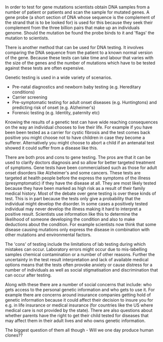 In order to test for gene mutations scientists obtain DNA samples from a number of patient or patients and scan the sample for mutated genes. A gene probe (a short section of DNA whose sequence is the complement of the strand that is to be looked for) is used for this because they seek their complement from the three billion pairs that make up an individuals genome. Should the mutation be found the probe binds to it and 'flags' the mutation to scientists.

There is another method that can be used for DNA testing. It involves comparing the DNA sequence from the patient to a known normal version of the gene. Because these tests can take time and labour that varies with the size of the genes and the number of mutations which have to be tested against these tests are often expensive.

Genetic testing is used in a wide variety of scenarios.

* Pre-natal diagnostics and newborn baby testing (e.g. Hereditary conditions)
* Carrier screening
* Pre-symptomatic testing for adult onset diseases (e.g. Huntingtons) and predicting risk of onset (e.g. Alzheimer's)
* Forensic testing (e.g. Identity, paternity etc)

Knowing the results of a genetic test can have wide reaching consequences on the way an individual chooses to live their life. For example if you have been been tested as a carrier for cystic fibrosis and the test comes back positive you might choose not to have children in case they become a sufferer. Alternatively you might choose to abort a child if an antenatal test showed it could suffer from a disease like this.

There are both pros and cons to gene testing. The pros are that it can be used to clarify doctors diagnosis and so allow for better targeted treatment of symptoms. Gene tests have been commercialised such as those for adult onset disorders like Alzheimer's and some cancers. These tests are targeted at health people before the express the symptoms of the illness (presymptomatic) if they have the disease at all. They are most likely tested because they have been marked as high risk as a result of their family medical history. Most of the debate over gene testing is over these kinds of test. This is in part because the tests only give a probability that the individual might develop the disorder. In some cases a positively tested individual may never develop the illness making it hard to interpret a positive result. Scientists use information like this to determine the likelihood of someone developing the condition and also to make deductions about the condition. For example scientists now think that some disease causing mutations only express the disease in combination with other mutations and environmental factors.

The 'cons' of testing include the limitations of lab testing during which mistakes can occur. Laboratory errors might occur due to mis-labelling samples chemical contamination or a number of other reasons. Further the uncertainty in the test result interpretation and lack of available medical options means that the tests often provoke anxiety or cause distress for a number of individuals as well as social stigmatisation and discrimination that can occur after testing.

Along with these there are a number of social concerns that include: who gets access to the personal 
genetic information and who gets to use it. For example there are concerns around insurance companies getting hold of genetic information because it could affect their decision to insure you for e.g. in life insurance or medical insurance (for countries like the US where medical care is not provided by the state). There are also questions about whether parents have the right to get their child tested for diseases that may affect them in their adult lives and who owns genetic information.

The biggest question of them all though - Will we one day produce human clones??
